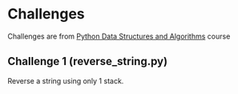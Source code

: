 # Challenges
Challenges are from [Python Data Structures and Algorithms](https://www.linkedin.com/learning/python-data-structures-and-algorithms) course 

## Challenge 1 (reverse_string.py)
Reverse a string using only 1 stack.
